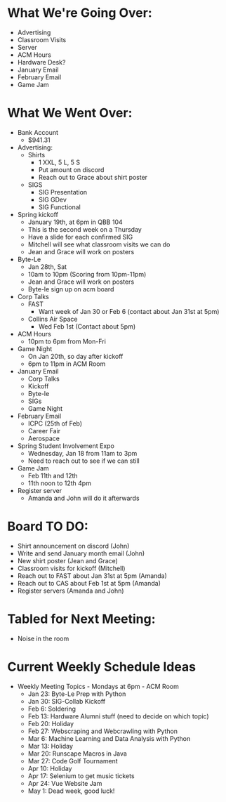 # What We're Going Over:
- Advertising
- Classroom Visits
- Server 
- ACM Hours
- Hardware Desk?
- January Email
- February Email
- Game Jam

# What We Went Over:
- Bank Account
    - $941.31
- Advertising:
    - Shirts
        - 1 XXL, 5 L, 5 S
        - Put amount on discord
        - Reach out to Grace about shirt poster
    - SIGS
        - SIG Presentation
        - SIG GDev
        - SIG Functional
- Spring kickoff
    - January 19th, at 6pm in QBB 104
    - This is the second week on a Thursday
    - Have a slide for each confirmed SIG
    - Mitchell will see what classroom visits we can do
    - Jean and Grace will work on posters
- Byte-Le
    - Jan 28th, Sat
    - 10am to 10pm (Scoring from 10pm-11pm)
    - Jean and Grace will work on posters
    - Byte-le sign up on acm board
- Corp Talks
    - FAST
        - Want week of Jan 30 or Feb 6 (contact about Jan 31st at 5pm)
    - Collins Air Space
        - Wed Feb 1st (Contact about 5pm)
- ACM Hours
    - 10pm to 6pm from Mon-Fri
- Game Night
    - On Jan 20th, so day after kickoff
    - 6pm to 11pm in ACM Room
- January Email
    - Corp Talks
    - Kickoff
    - Byte-le
    - SIGs
    - Game Night
- February Email
    - ICPC (25th of Feb)
    - Career Fair 
    - Aerospace
- Spring Student Involvement Expo
    - Wednesday, Jan 18 from 11am to 3pm
    - Need to reach out to see if we can still 
- Game Jam
    - Feb 11th and 12th
    - 11th noon to 12th 4pm
- Register server
    - Amanda and John will do it afterwards

# Board TO DO: 
- Shirt announcement on discord (John)
- Write and send January month email (John)
- New shirt poster (Jean and Grace)
- Classroom visits for kickoff (Mitchell)
- Reach out to FAST about Jan 31st at 5pm (Amanda)
- Reach out to CAS about Feb 1st at 5pm (Amanda)
- Register servers (Amanda and John)

# Tabled for Next Meeting:
- Noise in the room

# Current Weekly Schedule Ideas
- Weekly Meeting Topics - Mondays at 6pm - ACM Room
    - Jan 23: Byte-Le Prep with Python
    - Jan 30: SIG-Collab Kickoff
    - Feb 6: Soldering
    - Feb 13: Hardware Alumni stuff (need to decide on which topic)
    - Feb 20: Holiday
    - Feb 27: Webscraping and Webcrawling with Python
    - Mar 6: Machine Learning and Data Analysis with Python
    - Mar 13: Holiday
    - Mar 20: Runscape Macros in Java
    - Mar 27: Code Golf Tournament
    - Apr 10: Holiday
    - Apr 17: Selenium to get music tickets
    - Apr 24: Vue Website Jam
    - May 1: Dead week, good luck!